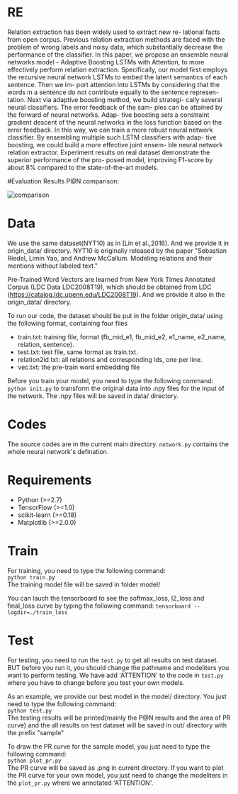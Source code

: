 
# RE
Relation extraction has been widely used to extract new re- lational facts from open corpus. Previous relation extraction methods are faced with the problem of wrong labels and noisy data, which substantially decrease the performance of the classifier. In this paper, we propose an ensemble neural networks model - Adaptive Boosting LSTMs with Attention, to more effectively perform relation extraction. Specifically, our model first employs the recursive neural network LSTMs to embed the latent semantics of each sentence. Then we im- port attention into LSTMs by considering that the words in a sentence do not contribute equally to the sentence represen- tation. Next via adaptive boosting method, we build strategi- cally several neural classifiers. The error feedback of the sam- ples can be attained by the forward of neural networks. Adap- tive boosting sets a constraint gradient descent of the neural networks in the loss function based on the error feedback. In this way, we can train a more robust neural network classifier. By ensembling multiple such LSTM classifiers with adap- tive boosting, we could build a more effective joint ensem- ble neural network relation extractor. Experiment results on real dataset demonstrate the superior performance of the pro- posed model, improving F1-score by about 8% compared to the state-of-the-art models.


#Evaluation Results
P@N comparison:

![comparison](https://github.com/RE-2018/re/blob/master/result.png)



# Data
We use the same dataset(NYT10) as in [Lin et al.,2016]. And we provide it in origin_data/ directory. NYT10 is originally released by the paper "Sebastian Riedel, Limin Yao, and Andrew McCallum. Modeling relations and their mentions without labeled text."  

Pre-Trained Word Vectors are learned from New York Times Annotated Corpus (LDC Data LDC2008T19), which should be obtained from LDC (https://catalog.ldc.upenn.edu/LDC2008T19). And we provide it also in the origin_data/ directory.

To run our code, the dataset should be put in the folder origin_data/ using the following format, containing four files
- train.txt: training file, format (fb_mid_e1, fb_mid_e2, e1_name, e2_name, relation, sentence).
- test.txt: test file, same format as train.txt.
- relation2id.txt: all relations and corresponding ids, one per line.
- vec.txt: the pre-train word embedding file

Before you train your model, you need to type the following command:  
`python init.py`
to transform the original data into .npy files for the input of the network. The .npy files will be saved in data/ directory.

# Codes
The source codes are in the current main directory. `network.py` contains the whole neural network's defination.

# Requirements
- Python (>=2.7)
- TensorFlow (>=1.0)
- scikit-learn (>=0.18)
- Matplotlib (>=2.0.0)

# Train
For training, you need to type the following command:  
`python train.py`  
The training model file will be saved in folder model/

You can lauch the tensorboard to see the softmax_loss, l2_loss and final_loss curve by typing the following command:
`tensorboard --logdir=./train_loss`  

# Test
For testing, you need to run the `test.py` to get all results on test dataset. BUT before you run it, you should change the pathname and modeliters you want to perform testing. We have add 'ATTENTION' to the code in `test.py` where you have to change before you test your own models.  

As an example, we provide our best model in the model/ directory. You just need to type the following command:  
`python test.py`  
The testing results will be printed(mainly the P@N results and the area of PR curve) and the all results on test dataset will be saved in out/ directory with the prefix "sample"  

To draw the PR curve for the sample model, you just need to type the following command:  
`python plot_pr.py`  
The PR curve will be saved as .png in current directory. If you want to plot the PR curve for your own model, you just need to change the modeliters in the `plot_pr.py` where we annotated 'ATTENTION'.
